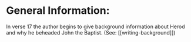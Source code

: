 # General Information:

In verse 17 the author begins to give background information about Herod and why he beheaded John the Baptist. (See: [[writing-background]])